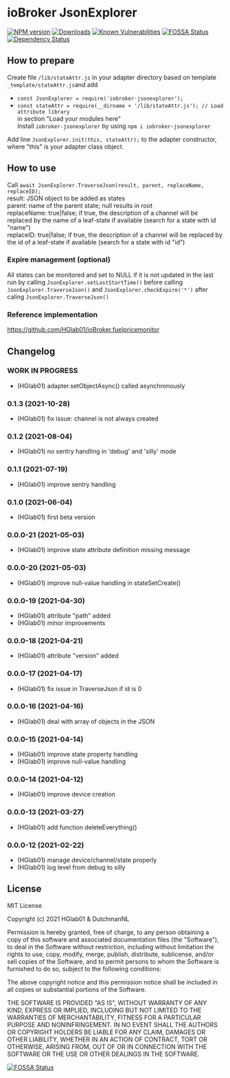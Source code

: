 # ioBroker JsonExplorer


[![NPM version](http://img.shields.io/npm/v/iobroker-jsonexplorer.svg)](https://www.npmjs.com/package/iobroker-jsonexplorer)
[![Downloads](https://img.shields.io/npm/dm/iobroker-jsonexplorer)](https://www.npmjs.com/package/iobroker-jsonexplorer)
[![Known Vulnerabilities](https://snyk.io/test/github/HGlab01/iobroker-jsonexplorer/badge.svg)](https://snyk.io/test/github/HGlab01/iobroker-jsonexplorer)
[![FOSSA Status](https://app.fossa.com/api/projects/git%2Bgithub.com%2FHGlab01%2FioBroker-jsonExplorer.svg?type=shield)](https://app.fossa.com/projects/git%2Bgithub.com%2FHGlab01%2FioBroker-jsonExplorer?ref=badge_shield)
[![Dependency Status](https://status.david-dm.org/gh/hglab01/iobroker-jsonexplorer.svg)](https://david-dm.org/HGlab01/iobroker-jsonexplorer)


## How to prepare
Create file `/lib/stateAttr.js` in your adapter directory based on template `_template/stateAttr.js`and add  
* `const JsonExplorer = require('iobroker-jsonexplorer');`
* `const stateAttr = require(__dirname + '/lib/stateAttr.js'); // Load attribute library`  
in section "Load your modules here"  
Install `iobroker-jsonexplorer` by using `npm i iobroker-jsonexplorer`  


Add line `JsonExplorer.init(this, stateAttr);` to the adapter constructor, where "this" is your adapter class object.  

## How to use
Call `await JsonExplorer.TraverseJson(result, parent, replaceName, replaceID);`  
result: JSON object to be added as states  
parent: name of the parent state; null results in root  
replaceName: true|false; if true, the description of a channel will be replaced by the name of a leaf-state if available (search for a state with id "name")  
replaceID: true|false; if true, the description of a channel will be replaced by the id of a leaf-state if available (search for a state with id "id")

### Expire management (optional)
All states can be monitored and set to NULL if it is not updated in the last run by calling `JsonExplorer.setLastStartTime()` before calling `JsonExplorer.TraverseJson()` and `JsonExplorer.checkExpire('*')` after caling `JsonExplorer.TraverseJson()`

### Reference implementation
https://github.com/HGlab01/ioBroker.fuelpricemonitor

## Changelog
<!--
    Placeholder for the next version (at the beginning of the line):
    ### __WORK IN PROGRESS__
-->

### __WORK IN PROGRESS__
* (HGlab01) adapter.setObjectAsync() called asynchronously

### 0.1.3 (2021-10-28)
* (HGlab01) fix issue: channel is not always created

### 0.1.2 (2021-08-04)
* (HGlab01) no sentry handling in 'debug' and 'silly' mode

### 0.1.1 (2021-07-19)
* (HGlab01) improve sentry handling

### 0.1.0 (2021-06-04)
* (HGlab01) first beta version

### 0.0.0-21 (2021-05-03)
* (HGlab01) improve state attribute definition missing message

### 0.0.0-20 (2021-05-03)
* (HGlab01) improve null-value handling in stateSetCreate()

### 0.0.0-19 (2021-04-30)
* (HGlab01) attribute "path" added
* (HGlab01) minor improvements

### 0.0.0-18 (2021-04-21)
* (HGlab01) attribute "version" added

### 0.0.0-17 (2021-04-17)
* (HGlab01) fix issue in TraverseJson if id is 0

### 0.0.0-16 (2021-04-16)
* (HGlab01) deal with array of objects in the JSON

### 0.0.0-15 (2021-04-14)
* (HGlab01) improve state property handling
* (HGlab01) improve null-value handling

### 0.0.0-14 (2021-04-12)
* (HGlab01) improve device creation

### 0.0.0-13 (2021-03-27)
* (HGlab01) add function deleteEverything()

### 0.0.0-12 (2021-02-22)
* (HGlab01) manage device/channel/state properly
* (HGlab01) log level from debug to silly

## License
MIT License

Copyright (c) 2021 HGlab01 & DutchmanNL

Permission is hereby granted, free of charge, to any person obtaining a copy
of this software and associated documentation files (the "Software"), to deal
in the Software without restriction, including without limitation the rights
to use, copy, modify, merge, publish, distribute, sublicense, and/or sell
copies of the Software, and to permit persons to whom the Software is
furnished to do so, subject to the following conditions:

The above copyright notice and this permission notice shall be included in all
copies or substantial portions of the Software.

THE SOFTWARE IS PROVIDED "AS IS", WITHOUT WARRANTY OF ANY KIND, EXPRESS OR
IMPLIED, INCLUDING BUT NOT LIMITED TO THE WARRANTIES OF MERCHANTABILITY,
FITNESS FOR A PARTICULAR PURPOSE AND NONINFRINGEMENT. IN NO EVENT SHALL THE
AUTHORS OR COPYRIGHT HOLDERS BE LIABLE FOR ANY CLAIM, DAMAGES OR OTHER
LIABILITY, WHETHER IN AN ACTION OF CONTRACT, TORT OR OTHERWISE, ARISING FROM,
OUT OF OR IN CONNECTION WITH THE SOFTWARE OR THE USE OR OTHER DEALINGS IN THE
SOFTWARE.


[![FOSSA Status](https://app.fossa.com/api/projects/git%2Bgithub.com%2FHGlab01%2FioBroker-jsonExplorer.svg?type=large)](https://app.fossa.com/projects/git%2Bgithub.com%2FHGlab01%2FioBroker-jsonExplorer?ref=badge_large)
